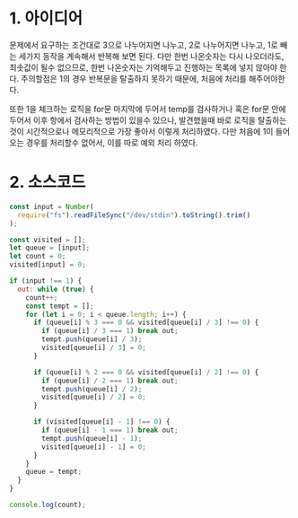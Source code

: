 # 1. 아이디어

문제에서 요구하는 조건대로 3으로 나누어지면 나누고, 2로 나누어지면 나누고, 1로 빼는 세가지 동작을 계속해서 반복해 보면 된다. 다만 한번 나온숫자는 다시 나오더라도, 최솟값이 될수 없으므로, 한번 나온숫자는 기억해두고 진행하는 목록에 넣지 않아야 한다. 주의할점은 1의 경우 반복문을 탈출하지 못하기 때문에, 처음에 처리를 해주어야한다.

또한 1을 체크하는 로직을 for문 마지막에 두어서 temp를 검사하거나 혹은 for문 안에 두어서 이후 항에서 검사하는 방법이 있을수 있으나, 발견했을때 바로 로직을 탈출하는것이 시간적으로나 메모리적으로 가장 좋아서 이렇게 처리하였다. 다만 처음에 1이 들어오는 경우를 처리할수 없어서, 이를 따로 예외 처리 하였다.

# 2. 소스코드

```javascript
const input = Number(
  require("fs").readFileSync("/dev/stdin").toString().trim()
);

const visited = [];
let queue = [input];
let count = 0;
visited[input] = 0;

if (input !== 1) {
  out: while (true) {
    count++;
    const tempt = [];
    for (let i = 0; i < queue.length; i++) {
      if (queue[i] % 3 === 0 && visited[queue[i] / 3] !== 0) {
        if (queue[i] / 3 === 1) break out;
        tempt.push(queue[i] / 3);
        visited[queue[i] / 3] = 0;
      }

      if (queue[i] % 2 === 0 && visited[queue[i] / 2] !== 0) {
        if (queue[i] / 2 === 1) break out;
        tempt.push(queue[i] / 2);
        visited[queue[i] / 2] = 0;
      }

      if (visited[queue[i] - 1] !== 0) {
        if (queue[i] - 1 === 1) break out;
        tempt.push(queue[i] - 1);
        visited[queue[i] - 1] = 0;
      }
    }
    queue = tempt;
  }
}

console.log(count);
```

